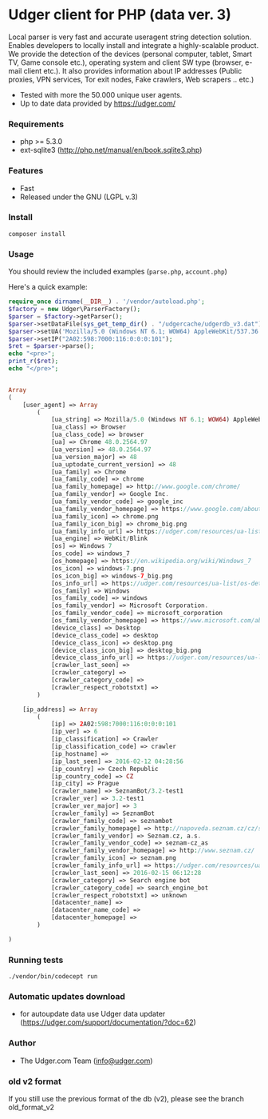 # Udger client for PHP (data ver. 3)
Local parser is very fast and accurate useragent string detection solution. Enables developers to locally install and integrate a highly-scalable product.
We provide the detection of the devices (personal computer, tablet, Smart TV, Game console etc.), operating system and client SW type (browser, e-mail client etc.).
It also provides information about IP addresses (Public proxies, VPN services, Tor exit nodes, Fake crawlers, Web scrapers .. etc.)

- Tested with more the 50.000 unique user agents.
- Up to date data provided by https://udger.com/

### Requirements
 - php >= 5.3.0
 - ext-sqlite3 (http://php.net/manual/en/book.sqlite3.php)

### Features
- Fast
- Released under the GNU (LGPL v.3)

### Install

    composer install

### Usage
You should review the included examples (`parse.php`, `account.php`)

Here's a quick example:

```php
require_once dirname(__DIR__) . '/vendor/autoload.php';
$factory = new Udger\ParserFactory();
$parser = $factory->getParser();
$parser->setDataFile(sys_get_temp_dir() . "/udgercache/udgerdb_v3.dat");     
$parser->setUA('Mozilla/5.0 (Windows NT 6.1; WOW64) AppleWebKit/537.36 (KHTML, like Gecko) Chrome/48.0.2564.97 Safari/537.36');
$parser->setIP("2A02:598:7000:116:0:0:0:101");
$ret = $parser->parse();
echo "<pre>";
print_r($ret);
echo "</pre>";


Array
(
    [user_agent] => Array
        (
            [ua_string] => Mozilla/5.0 (Windows NT 6.1; WOW64) AppleWebKit/537.36 (KHTML, like Gecko) Chrome/48.0.2564.97 Safari/537.36
            [ua_class] => Browser
            [ua_class_code] => browser
            [ua] => Chrome 48.0.2564.97
            [ua_version] => 48.0.2564.97
            [ua_version_major] => 48
            [ua_uptodate_current_version] => 48
            [ua_family] => Chrome
            [ua_family_code] => chrome
            [ua_family_homepage] => http://www.google.com/chrome/
            [ua_family_vendor] => Google Inc.
            [ua_family_vendor_code] => google_inc
            [ua_family_vendor_homepage] => https://www.google.com/about/company/
            [ua_family_icon] => chrome.png
            [ua_family_icon_big] => chrome_big.png
            [ua_family_info_url] => https://udger.com/resources/ua-list/browser-detail?browser=Chrome
            [ua_engine] => WebKit/Blink
            [os] => Windows 7
            [os_code] => windows_7
            [os_homepage] => https://en.wikipedia.org/wiki/Windows_7
            [os_icon] => windows-7.png
            [os_icon_big] => windows-7_big.png
            [os_info_url] => https://udger.com/resources/ua-list/os-detail?os=Windows 7
            [os_family] => Windows
            [os_family_code] => windows
            [os_family_vendor] => Microsoft Corporation.
            [os_family_vendor_code] => microsoft_corporation
            [os_family_vendor_homepage] => https://www.microsoft.com/about/
            [device_class] => Desktop
            [device_class_code] => desktop
            [device_class_icon] => desktop.png
            [device_class_icon_big] => desktop_big.png
            [device_class_info_url] => https://udger.com/resources/ua-list/device-detail?device=Desktop
            [crawler_last_seen] => 
            [crawler_category] => 
            [crawler_category_code] => 
            [crawler_respect_robotstxt] => 
        )

    [ip_address] => Array
        (
            [ip] => 2A02:598:7000:116:0:0:0:101
            [ip_ver] => 6
            [ip_classification] => Crawler
            [ip_classification_code] => crawler
            [ip_hostname] => 
            [ip_last_seen] => 2016-02-12 04:28:56
            [ip_country] => Czech Republic
            [ip_country_code] => CZ
            [ip_city] => Prague
            [crawler_name] => SeznamBot/3.2-test1
            [crawler_ver] => 3.2-test1
            [crawler_ver_major] => 3
            [crawler_family] => SeznamBot
            [crawler_family_code] => seznambot
            [crawler_family_homepage] => http://napoveda.seznam.cz/cz/seznambot.html
            [crawler_family_vendor] => Seznam.cz, a.s.
            [crawler_family_vendor_code] => seznam-cz_as
            [crawler_family_vendor_homepage] => http://www.seznam.cz/
            [crawler_family_icon] => seznam.png
            [crawler_family_info_url] => https://udger.com/resources/ua-list/bot-detail?bot=SeznamBot#id12590
            [crawler_last_seen] => 2016-02-15 06:12:28
            [crawler_category] => Search engine bot
            [crawler_category_code] => search_engine_bot
            [crawler_respect_robotstxt] => unknown
            [datacenter_name] => 
            [datacenter_name_code] => 
            [datacenter_homepage] => 
        )

)
```



### Running tests  
    ./vendor/bin/codecept run

### Automatic updates download
- for autoupdate data use Udger data updater (https://udger.com/support/documentation/?doc=62)

### Author
- The Udger.com Team (info@udger.com)
                
### old v2 format
If you still use the previous format of the db (v2), please see the branch old_format_v2   
